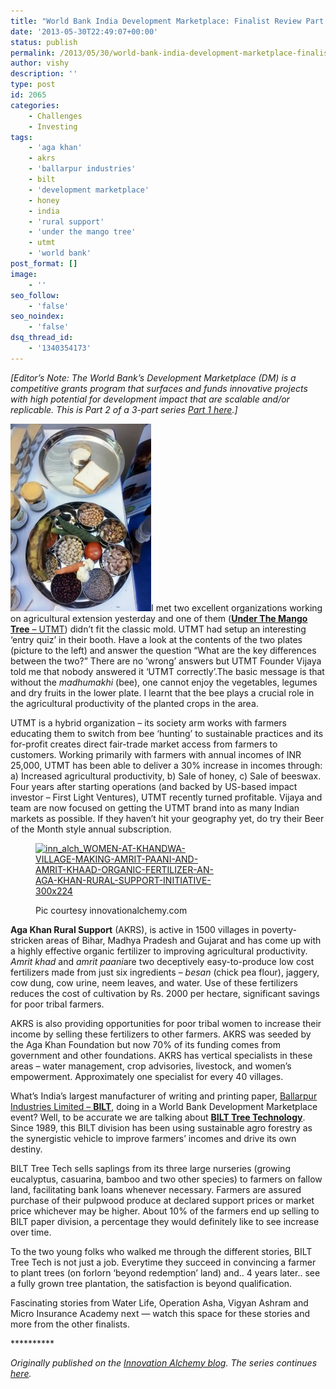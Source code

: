 ```yaml
---
title: "World Bank India Development Marketplace: Finalist Review Part 2"
date: '2013-05-30T22:49:07+00:00'
status: publish
permalink: /2013/05/30/world-bank-india-development-marketplace-finalist-review-part-2
author: vishy
description: ''
type: post
id: 2065
categories:
    - Challenges
    - Investing
tags:
    - 'aga khan'
    - akrs
    - 'ballarpur industries'
    - bilt
    - 'development marketplace'
    - honey
    - india
    - 'rural support'
    - 'under the mango tree'
    - utmt
    - 'world bank'
post_format: []
image:
    - ''
seo_follow:
    - 'false'
seo_noindex:
    - 'false'
dsq_thread_id:
    - '1340354173'
---
```

*\[Editor’s Note: The World Bank’s Development Marketplace (DM) is a competitive grants program that surfaces and funds innovative projects with high potential for development impact that are scalable and/or replicable. This is Part 2 of a 3-part series [Part 1 here](http://www.techsangam.com/2013/05/29/world-bank-india-development-marketplace-finalist-review-part-1/).\]*

[![utmt-booth-pic](../../../../uploads/2013/05/utmt-booth-pic.jpg)](../../../../uploads/2013/05/utmt-booth-pic.jpg)I met two excellent organizations working on agricultural extension yesterday and one of them ([**Under The Mango Tree** – UTMT](http://www.utmt.in/)) didn’t fit the classic mold. UTMT had setup an interesting ‘entry quiz’ in their booth. Have a look at the contents of the two plates (picture to the left) and answer the question “What are the key differences between the two?” There are no ‘wrong’ answers but UTMT Founder Vijaya told me that nobody answered it ‘UTMT correctly’.The basic message is that without the *madhumakhi* (bee), one cannot enjoy the vegetables, legumes and dry fruits in the lower plate. I learnt that the bee plays a crucial role in the agricultural productivity of the planted crops in the area.

UTMT is a hybrid organization – its society arm works with farmers educating them to switch from bee ‘hunting’ to sustainable practices and its for-profit creates direct fair-trade market access from farmers to customers. Working primarily with farmers with annual incomes of INR 25,000, UTMT has been able to deliver a 30% increase in incomes through: a) Increased agricultural productivity, b) Sale of honey, c) Sale of beeswax. Four years after starting operations (and backed by US-based impact investor – First Light Ventures), UTMT recently turned profitable. Vijaya and team are now focused on getting the UTMT brand into as many Indian markets as possible. If they haven’t hit your geography yet, do try their Beer of the Month style annual subscription.

<figure aria-describedby="caption-attachment-2067" class="wp-caption alignright" id="attachment_2067" style="width: 300px">

[![inn_alch_WOMEN-AT-KHANDWA-VILLAGE-MAKING-AMRIT-PAANI-AND-AMRIT-KHAAD-ORGANIC-FERTILIZER-AN-AGA-KHAN-RURAL-SUPPORT-INITIATIVE-300x224](../../../../uploads/2013/05/inn_alch_WOMEN-AT-KHANDWA-VILLAGE-MAKING-AMRIT-PAANI-AND-AMRIT-KHAAD-ORGANIC-FERTILIZER-AN-AGA-KHAN-RURAL-SUPPORT-INITIATIVE.jpg)](../../../../uploads/2013/05/inn_alch_WOMEN-AT-KHANDWA-VILLAGE-MAKING-AMRIT-PAANI-AND-AMRIT-KHAAD-ORGANIC-FERTILIZER-AN-AGA-KHAN-RURAL-SUPPORT-INITIATIVE.jpg)<figcaption class="wp-caption-text" id="caption-attachment-2067">Pic courtesy innovationalchemy.com</figcaption></figure>

**Aga Khan Rural Support** (AKRS), is active in 1500 villages in poverty-stricken areas of Bihar, Madhya Pradesh and Gujarat and has come up with a highly effective organic fertilizer to improving agricultural productivity. *Amrit khad* and *amrit paani*are two deceptively easy-to-produce low cost fertilizers made from just six ingredients – *besan* (chick pea flour), jaggery, cow dung, cow urine, neem leaves, and water. Use of these fertilizers reduces the cost of cultivation by Rs. 2000 per hectare, significant savings for poor tribal farmers.

AKRS is also providing opportunities for poor tribal women to increase their income by selling these fertilizers to other farmers. AKRS was seeded by the Aga Khan Foundation but now 70% of its funding comes from government and other foundations. AKRS has vertical specialists in these areas – water management, crop advisories, livestock, and women’s empowerment. Approximately one specialist for every 40 villages.

What’s India’s largest manufacturer of writing and printing paper, [Ballarpur Industries Limited – **BILT**](http://www.bilt.com/), doing in a World Bank Development Marketplace event? Well, to be accurate we are talking about **[BILT Tree Technology](http://www.bilt.com/forestry3.asp)**. Since 1989, this BILT division has been using sustainable agro forestry as the synergistic vehicle to improve farmers’ incomes and drive its own destiny.

BILT Tree Tech sells saplings from its three large nurseries (growing eucalyptus, casuarina, bamboo and two other species) to farmers on fallow land, facilitating bank loans whenever necessary. Farmers are assured purchase of their pulpwood produce at declared support prices or market price whichever may be higher. About 10% of the farmers end up selling to BILT paper division, a percentage they would definitely like to see increase over time.

To the two young folks who walked me through the different stories, BILT Tree Tech is not just a job. Everytime they succeed in convincing a farmer to plant trees (on forlorn ‘beyond redemption’ land) and.. 4 years later.. see a fully grown tree plantation, the satisfaction is beyond qualification.

Fascinating stories from Water Life, Operation Asha, Vigyan Ashram and Micro Insurance Academy next — watch this space for these stories and more from the other finalists.

\*\*\*\*\*\*\*\*\*\*

*Originally published on the [Innovation Alchemy blog](http://innovationalchemy.com/2013/05/2013dm-finalist-review-1/). The series continues [here](http://www.techsangam.com/2013/06/10/less-jugaad-more-real-innovation/).*